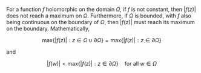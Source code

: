 For a function $f$ holomorphic on the domain $\Omega$, if $f$ is not constant, then $|f(z)|$ does not reach a maximum on $\Omega$. Furthermore, if $\Omega$ is bounded, with $f$ also being continuous on the boundary of $\Omega$, then $|f(z)|$ must reach its maximum on the boundary. Mathematically,

$$
\text{max}\{|f(z)| : z \in \Omega \cup \partial \Omega\} = \text{max}\{|f(z)| : z \in \partial \Omega\}
$$

and

$$
|f(w)| < \text{max}\{|f(z)| : z \in \partial \Omega\} \quad \text{for all} \ w \in \Omega
$$

